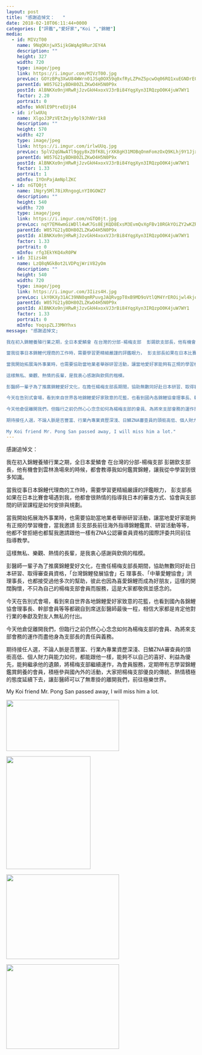 ```yaml
---
layout: post
title: "感謝追悼文：   " 
date: 2018-02-10T06:11:44+0000 
categories: ["評鑑","愛好家","Koi ","錦鯉"] 
media:
  - id: MIVzT00
    name: 9NqQKnjwX5ijkGWqAg9RurJEY4A
    description: ""   
    height: 327
    width: 720
    type: image/jpeg
    link: https://i.imgur.com/MIVzT00.jpg
    prevLoc: GOYzBPq3XwU84WWrn01JSq0OX59q0xfRyLZPmZ5pcwOq06RQ1xuEGNDrE0EQTXrpRqy1QJFE398Zpq0vSVgVl8v4W1SRn7EBNLowiqJVNno0yXhopE3K2gXWh8nzOxQYp0TZpmBwmyomFNRkgGngLVh2KzZrrvg6tO0jxOJ36XIj11A7QXqEhAQx1RRrJqU3OnL9Rw5nS9yP56P53BuAJWlPLqZlT5OkrBxlZZi9GG2gZRgVUr8W76yzPOfMAjMnKMP7cz3
    parentId: W057G21yBDH80ZLZKwO4H5N0P9x
    postId: AlBNKXo9njHRwRjJzvGkH4xoxVJ3rBi84YqgXyn3IRQzpO0K4juW7WY1
    factor: 2.20
    portrait: 0
    mInfo: WkNlE9PtreEUj84
  - id: irlwUUq
    name: XlgoJ3PzVEtZmjy9pl9JhNVr1k8
    description: ""   
    height: 570
    width: 427
    type: image/jpeg
    link: https://i.imgur.com/irlwUUq.jpg
    prevLoc: 5plV2qGNwATl9ggy8xZ0fK8LjrXK8gH31MOBqOnmFomzOxQ9KLhj9Y1JjxjEiR7N3V7wNqiDo3oBOkEzi9E21VgBOqsV2NRxBDxXFvA9XNKoO5Tq7wOJ8J1wIy1xyPZ8gqHQM0qBD6kWfxgMpLz33ESr5OJo61gNCM1O5B6yBRHvkylnxMx1SZPGABnjwQsZy0XqByVEh7oZMWOn20uz8JxmPqgwImBMKwGJZJs78Eq2ZgZxhGJRRV
    parentId: W057G21yBDH80ZLZKwO4H5N0P9x
    postId: AlBNKXo9njHRwRjJzvGkH4xoxVJ3rBi84YqgXyn3IRQzpO0K4juW7WY1
    factor: 1.33
    portrait: 1
    mInfo: 1YOnPajAmNplZKC
  - id: nGTQ0jt
    name: 1Ngry5Ml78iXRngogLnYI0GOWZ7
    description: ""   
    height: 540
    width: 720
    type: image/jpeg
    link: https://i.imgur.com/nGTQ0jt.jpg
    prevLoc: nqY7EM4wmGiWDll4wK7Gs8EjKQD8ExsM3EvmQvXgFBv10RGkYOiZY2wKZRZguonrRnLDWJclWJjBNQopfApA7nkX52S3Zl3yWy77TGN9yzlV0xsE7O0LLXBMHJ0g4gEXM8f6N8OW7Z67uj3BPppNxEuKzGP8XLzRcoxA7oBYKguLXXD43m18t91zlQQOxxhQRkQ0y1gLCVBm2z48l3f3Qp0rklGqHg0ogwygvphLXAr1Jo1EFZmmo3y0rnCMxXMl4OPQhqO
    parentId: W057G21yBDH80ZLZKwO4H5N0P9x
    postId: AlBNKXo9njHRwRjJzvGkH4xoxVJ3rBi84YqgXyn3IRQzpO0K4juW7WY1
    factor: 1.33
    portrait: 0
    mInfo: rfg3EkYKQ4xR0PW
  - id: 3Iizs4H
    name: LzQ8qNGkBot2LVDPqjWriV82yOm
    description: ""   
    height: 540
    width: 720
    type: image/jpeg
    link: https://i.imgur.com/3Iizs4H.jpg
    prevLoc: LkY0KXy31AC39NN0qmRPuvgJAQRvgpT0xB9MD9oVtlQM4YrEROijwl4kjojViJy69yoD18F05RDmyMVOc393VDqnzluvAR6DZrgEsGWwmzgxzoslV8zGvMAAfM0o1nx5VNTNoRm1Nx5mIqBo52klJkfx0NEwkz6Oh7BqX725JNiYZZ5GmA7niXBAWNNvRpsZNYy7B2GNf59Py2YgW2Frq6mlMjEkHJjPDzjN0BuDj3gEEPjvt09X3pvr3NSR97Rmrjq1Tp7
    parentId: W057G21yBDH80ZLZKwO4H5N0P9x
    postId: AlBNKXo9njHRwRjJzvGkH4xoxVJ3rBi84YqgXyn3IRQzpO0K4juW7WY1
    factor: 1.33
    portrait: 0
    mInfo: YoqspZLJ3MHYhxs
message: "感謝追悼文;  
  
我在初入錦鯉養殖行業之期，全日本愛鱗會 在台灣的分部-楊梅支部  彭錫欽支部長，他有機會到雲林漁場來的時候，都會教導我如何鑑賞錦鯉，讓我從中學習到很多知識。  
  
當我從事日本錦鯉代理商的工作時，需要學習更精細嚴謹的評鑑眼力， 彭支部長如果在日本比賽會場遇到我，他都會很熱情的指導我日本的審查方式、協會與支部間的研習課程是如何安排與規劃。  
  
當我開始拓展海外事業時，也需要協助當地業者舉辦研習活動，讓當地愛好家能夠有正規的學習機會，當我邀請 彭支部長前往海外指導錦鯉鑑賞、研習活動等等，他都不曾拒絕也都幫我邀請跟他一樣有ZNA公認審查員資格的國際評委共同前往指導教學。  
  
這樣無私、樂觀、熱情的長輩，是我衷心感謝與欽佩的楷模。  
  
彭醫師一輩子為了推廣錦鯉愛好文化，在擔任楊梅支部長期間，協助無數同好赴日本研習、取得審查員資格，「台灣錦鯉發展協會」石 理事長、「中華愛鯉協會」洪 理事長，也都接受過他多次的幫助，彼此也因為喜愛錦鯉而成為好朋友，這樣的開闊胸懷，不只為自己的楊梅支部會員而服務，這是大家都敬佩並感念的。  
  
今天在告別式會場，看到來自世界各地錦鯉愛好家致意的花籃，也看到國內各錦鯉協會理事長、幹部會員等等都親自到席送彭醫師最後一程，相信大家都是肯定他對行業的奉獻及對友人無私的付出。  
  
今天他倉促離開我們，但臨行之前仍然心心念念如何為楊梅支部的會員、為將來支部會務的運作而盡他身為支部長的責任與義務。  
  
期待接任人選，不論人脈是否豐富、行業內專業資歷深淺、日鱗ZNA審查員的頭銜高低、個人財力與能力如何，都能跟他一樣，能夠不以自己的喜好、利益為優先，能夠繼承他的遺願，將楊梅支部繼續運作，為會員服務，定期帶有志學習錦鯉鑑賞飼養的會員，積極參與國內外的活動，大家把楊梅支部優良的傳統、熱情積極的態度延續下去，讓彭醫師可以了無牽掛的離開我們，前往極樂世界。  
  
My Koi friend Mr. Pong San passed away, I will miss him a lot."
---
```


感謝追悼文：  
  
我在初入錦鯉養殖行業之期，全日本愛鱗會 在台灣的分部-楊梅支部  彭錫欽支部長，他有機會到雲林漁場來的時候，都會教導我如何鑑賞錦鯉，讓我從中學習到很多知識。  
  
當我從事日本錦鯉代理商的工作時，需要學習更精細嚴謹的評鑑眼力， 彭支部長如果在日本比賽會場遇到我，他都會很熱情的指導我日本的審查方式、協會與支部間的研習課程是如何安排與規劃。  
  
當我開始拓展海外事業時，也需要協助當地業者舉辦研習活動，讓當地愛好家能夠有正規的學習機會，當我邀請 彭支部長前往海外指導錦鯉鑑賞、研習活動等等，他都不曾拒絕也都幫我邀請跟他一樣有ZNA公認審查員資格的國際評委共同前往指導教學。  
  
這樣無私、樂觀、熱情的長輩，是我衷心感謝與欽佩的楷模。  
  
彭醫師一輩子為了推廣錦鯉愛好文化，在擔任楊梅支部長期間，協助無數同好赴日本研習、取得審查員資格，「台灣錦鯉發展協會」石 理事長、「中華愛鯉協會」洪 理事長，也都接受過他多次的幫助，彼此也因為喜愛錦鯉而成為好朋友，這樣的開闊胸懷，不只為自己的楊梅支部會員而服務，這是大家都敬佩並感念的。  
  
今天在告別式會場，看到來自世界各地錦鯉愛好家致意的花籃，也看到國內各錦鯉協會理事長、幹部會員等等都親自到席送彭醫師最後一程，相信大家都是肯定他對行業的奉獻及對友人無私的付出。  
  
今天他倉促離開我們，但臨行之前仍然心心念念如何為楊梅支部的會員、為將來支部會務的運作而盡他身為支部長的責任與義務。  
  
期待接任人選，不論人脈是否豐富、行業內專業資歷深淺、日鱗ZNA審查員的頭銜高低、個人財力與能力如何，都能跟他一樣，能夠不以自己的喜好、利益為優先，能夠繼承他的遺願，將楊梅支部繼續運作，為會員服務，定期帶有志學習錦鯉鑑賞飼養的會員，積極參與國內外的活動，大家把楊梅支部優良的傳統、熱情積極的態度延續下去，讓彭醫師可以了無牽掛的離開我們，前往極樂世界。  
  
My Koi friend Mr. Pong San passed away, I will miss him a lot.


[//]: #media:  
<a href="https://i.imgur.com/MIVzT00.jpg"><img src="https://i.imgur.com/MIVzT00.jpg" height="136" width="300" /></a> 
  

<a href="https://i.imgur.com/irlwUUq.jpg"><img src="https://i.imgur.com/irlwUUq.jpg" height="300" width="224" /></a> 
  

<a href="https://i.imgur.com/nGTQ0jt.jpg"><img src="https://i.imgur.com/nGTQ0jt.jpg" height="225" width="300" /></a> 
  

<a href="https://i.imgur.com/3Iizs4H.jpg"><img src="https://i.imgur.com/3Iizs4H.jpg" height="225" width="300" /></a> 
 

